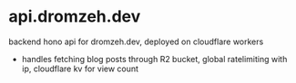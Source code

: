 # api.dromzeh.dev

backend hono api for dromzeh.dev, deployed on cloudflare workers

- handles fetching blog posts through R2 bucket, global ratelimiting with ip, cloudflare kv for view count